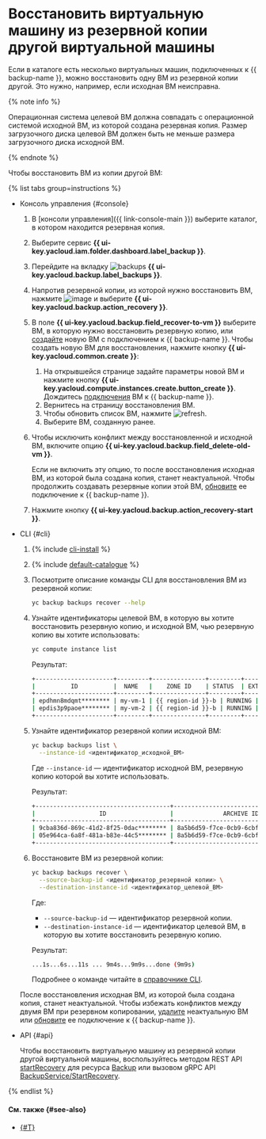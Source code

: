 # Восстановить виртуальную машину из резервной копии другой виртуальной машины

Если в каталоге есть несколько виртуальных машин, подключенных к {{ backup-name }}, можно восстановить одну ВМ из резервной копии другой. Это нужно, например, если исходная ВМ неисправна.

{% note info %}

Операционная система целевой ВМ должна совпадать с операционной системой исходной ВМ, из которой создана резервная копия. Размер загрузочного диска целевой ВМ должен быть не меньше размера загрузочного диска исходной ВМ.

{% endnote %}

Чтобы восстановить ВМ из копии другой ВМ:

{% list tabs group=instructions %}

- Консоль управления {#console}

  1. В [консоли управления]({{ link-console-main }}) выберите каталог, в котором находится резервная копия.
  1. Выберите сервис **{{ ui-key.yacloud.iam.folder.dashboard.label_backup }}**.
  1. Перейдите на вкладку ![backups](../../../_assets/console-icons/archive.svg) **{{ ui-key.yacloud.backup.label_backups }}**.
  1. Напротив резервной копии, из которой нужно восстановить ВМ, нажмите ![image](../../../_assets/console-icons/ellipsis.svg) и выберите **{{ ui-key.yacloud.backup.action_recovery }}**.
  1. В поле **{{ ui-key.yacloud.backup.field_recover-to-vm }}** выберите ВМ, в которую нужно восстановить резервную копию, или [создайте](../#connect-vm) новую ВМ с подключением к {{ backup-name }}. Чтобы создать новую ВМ для восстановления, нажмите кнопку **{{ ui-key.yacloud.common.create }}**:
      1. На открывшейся странице задайте параметры новой ВМ и нажмите кнопку **{{ ui-key.yacloud.compute.instances.create.button_create }}**.
          Дождитесь [подключения](../../concepts/vm-connection.md) ВМ к {{ backup-name }}.
      1. Вернитесь на страницу восстановления ВМ.
      1. Чтобы обновить список ВМ, нажмите ![refresh](../../../_assets/console-icons/arrow-rotate-right.svg).
      1.  Выберите ВМ, созданную ранее.
  1. Чтобы исключить конфликт между восстановленной и исходной ВМ, включите опцию **{{ ui-key.yacloud.backup.field_delete-old-vm }}**.

     Если не включить эту опцию, то после восстановления исходная ВМ, из которой была создана копия, станет неактуальной. Чтобы продолжить создавать резервные копии этой ВМ, [обновите](../refresh-connection.md) ее подключение к {{ backup-name }}.
  1. Нажмите кнопку **{{ ui-key.yacloud.backup.action_recovery-start }}**.

- CLI {#cli}

  1. {% include [cli-install](../../../_includes/cli-install.md) %}

  1. {% include [default-catalogue](../../../_includes/default-catalogue.md) %}

  1. Посмотрите описание команды CLI для восстановления ВМ из резервной копии:

     ```bash
     yc backup backups recover --help
     ```

  1. Узнайте идентификаторы целевой ВМ, в которую вы хотите восстановить резервную копию, и исходной ВМ, чью резервную копию вы хотите использовать:

     ```bash
     yc compute instance list
     ```

     Результат:

     ```bash
     +----------------------+---------+---------------+---------+--------------+-------------+
     |          ID          |  NAME   |    ZONE ID    | STATUS  | EXTERNAL IP  | INTERNAL IP |
     +----------------------+---------+---------------+---------+--------------+-------------+
     | epdhmn8mdqmt******** | my-vm-1 | {{ region-id }}-b | RUNNING | 51.250.**.** | 192.168.*.* |
     | epdis3p9paoe******** | my-vm-2 | {{ region-id }}-b | RUNNING | 84.201.**.** | 192.168.*.* |
     +----------------------+---------+---------------+---------+--------------+-------------+
     ```

  1. Узнайте идентификатор резервной копии исходной ВМ:

     ```bash
     yc backup backups list \
       --instance-id <идентификатор_исходной_ВМ>
     ```

     Где `--instance-id` — идентификатор исходной ВМ, резервную копию которой вы хотите использовать.

     Результат:

     ```bash
     +--------------------------------------+--------------------------------------+----------------------+--------------------------------------+----------------------+------+------------------+--------+---------------------+
     |                  ID                  |              ARCHIVE ID              | COMPUTE INSTANCE ID  |             RESOURCE ID              |      POLICY ID       | TYPE |      DISKS       |  SIZE  |     CREATED AT      |
     +--------------------------------------+--------------------------------------+----------------------+--------------------------------------+----------------------+------+------------------+--------+---------------------+
     | 9cba836d-869c-41d2-8f25-0dac******** | 8a5b6d59-f7ce-0cb9-6cbf-151c******** | epdhmn8mdqmt******** | 7AF6A532-D1DC-4945-9D0C-E101******** | cdgiqu6ouch3******** | FULL | Disk 1 (13.0 GB) | 1.4 GB | 2023-07-11 05:10:09 |
     | 05e964ca-6a8f-481a-b83e-44c5******** | 8a5b6d59-f7ce-0cb9-6cbf-151c******** | epdhmn8mdqmt******** | 7AF6A532-D1DC-4945-9D0C-E101******** | cdgiqu6ouch3******** | FULL | Disk 1 (15.0 GB) | 1.4 GB | 2023-07-11 05:00:07 |
     +--------------------------------------+--------------------------------------+----------------------+--------------------------------------+----------------------+------+------------------+--------+---------------------+
     ```

  1. Восстановите ВМ из резервной копии:

     ```bash
     yc backup backups recover \
       --source-backup-id <идентификатор_резервной копии> \
       --destination-instance-id <идентификатор_целевой_ВМ>
     ```

     Где:

     * `--source-backup-id` — идентификатор резервной копии.
     * `--destination-instance-id` — идентификатор целевой ВМ, в которую вы хотите восстановить резервную копию.

     Результат:

     ```bash
     ...1s...6s...11s ... 9m4s...9m9s...done (9m9s)
     ```

     Подробнее о команде читайте в [справочнике CLI](../../../cli/cli-ref/managed-services/backup/backup/recover.md).

  После восстановления исходная ВМ, из которой была создана копия, станет неактуальной. Чтобы избежать конфликтов между двумя ВМ при резервном копировании, [удалите](../../../compute/operations/vm-control/vm-delete.md) неактуальную ВМ или [обновите](../refresh-connection.md) ее подключение к {{ backup-name }}.

- API {#api}

  Чтобы восстановить виртуальную машину из резервной копии другой виртуальной машины, воспользуйтесь методом REST API [startRecovery](../../backup/api-ref/Backup/startRecovery.md) для ресурса [Backup](../../backup/api-ref/Backup/index.md) или вызовом gRPC API [BackupService/StartRecovery](../../backup/api-ref/grpc/backup_service.md#StartRecovery).

{% endlist %}

#### См. также {#see-also}

* [{#T}](delete.md)